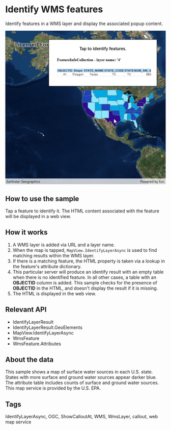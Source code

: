 # Identify WMS features

Identify features in a WMS layer and display the associated popup content.

![screenshot](Wmsidentify.jpg)

## How to use the sample

Tap a feature to identify it. The HTML content associated with the feature will be displayed in a web view. 

## How it works

1. A WMS layer is added via URL and a layer name.
2. When the map is tapped, `MapView.IdentifyLayerAsync` is used to find matching results within the WMS layer.
3. If there is a matching feature, the HTML property is taken via a lookup in the feature's attribute dictionary.
4. This particular server will produce an identify result with an empty table when there is no identified feature. In all other cases, a table with an **OBJECTID** column is added. This sample checks for the presence of **OBJECTID** in the HTML, and doesn't display the result if it is missing.
5. The HTML is displayed in the web view.

## Relevant API

* IdentifyLayerResult
* IdentifyLayerResult.GeoElements
* MapView.IdentifyLayerAsync
* WmsFeature
* WmsFeature.Attributes

## About the data

This sample shows a map of surface water sources in each U.S. state. States with more surface and ground water sources appear darker blue. The attribute table includes counts of surface and ground water sources. This map service is provided by the U.S. EPA.

## Tags

IdentifyLayerAsync, OGC, ShowCalloutAt, WMS, WmsLayer, callout, web map service
